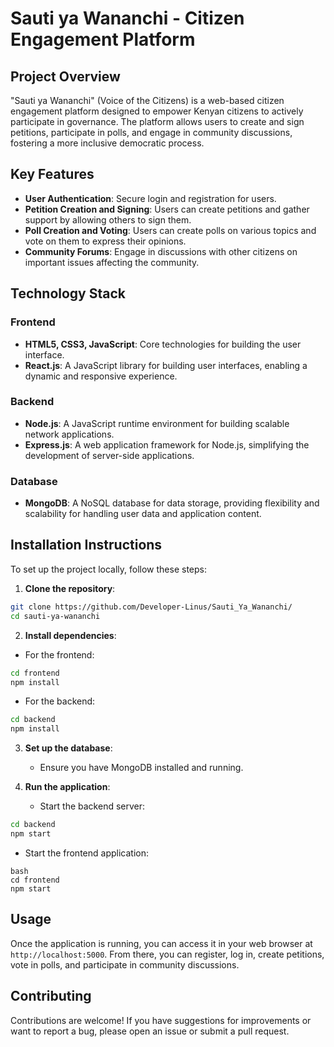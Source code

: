 # Sauti ya Wananchi - Citizen Engagement Platform

## Project Overview
"Sauti ya Wananchi" (Voice of the Citizens) is a web-based citizen engagement platform designed to empower Kenyan citizens to actively participate in governance. The platform allows users to create and sign petitions, participate in polls, and engage in community discussions, fostering a more inclusive democratic process.

## Key Features
- **User Authentication**: Secure login and registration for users.
- **Petition Creation and Signing**: Users can create petitions and gather support by allowing others to sign them.
- **Poll Creation and Voting**: Users can create polls on various topics and vote on them to express their opinions.
- **Community Forums**: Engage in discussions with other citizens on important issues affecting the community.

## Technology Stack

### Frontend
- **HTML5, CSS3, JavaScript**: Core technologies for building the user interface.
- **React.js**: A JavaScript library for building user interfaces, enabling a dynamic and responsive experience.

### Backend
- **Node.js**: A JavaScript runtime environment for building scalable network applications.
- **Express.js**: A web application framework for Node.js, simplifying the development of server-side applications.

### Database
- **MongoDB**: A NoSQL database for data storage, providing flexibility and scalability for handling user data and application content.

## Installation Instructions
To set up the project locally, follow these steps:

1. **Clone the repository**:
```bash
git clone https://github.com/Developer-Linus/Sauti_Ya_Wananchi/
cd sauti-ya-wananchi
```


2. **Install dependencies**:
- For the frontend:
```bash
cd frontend
npm install
```

- For the backend:
```bash
cd backend
npm install
```

3. **Set up the database**:
   - Ensure you have MongoDB installed and running.

4. **Run the application**:
   - Start the backend server:
```bash
cd backend
npm start
```
   - Start the frontend application:
```
bash
cd frontend
npm start
```

## Usage
Once the application is running, you can access it in your web browser at `http://localhost:5000`. From there, you can register, log in, create petitions, vote in polls, and participate in community discussions.

## Contributing
Contributions are welcome! If you have suggestions for improvements or want to report a bug, please open an issue or submit a pull request.
